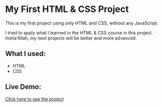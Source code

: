 # My First HTML & CSS Project

This is my first project using only HTML and CSS, without any JavaScript.

I tried to apply what I learned in the HTML & CSS course in this project.  
Insha'Allah, my next projects will be better and more advanced.

## What I used:
- HTML
- CSS

## Live Demo:
[Click here to see the project](https://mohamed-saied-dev.github.io/html-css-first-project/)